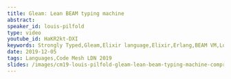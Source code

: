 ```yaml
---
title: Gleam: Lean BEAM typing machine
abstract: 
speaker_id: louis-pilfold
type: video
youtube_id: HaKR2kt-DXI
keywords: Strongly Typed,Gleam,Elixir language,Elixir,Erlang,BEAM VM,Louis Pilfold,Code Mesh LDN
date: 2019-12-05
tags: Languages,Code Mesh LDN 2019
slides: /images/cm19-louis-pilfold-gleam-lean-beam-typing-machine-compressed.pdf
---
```


